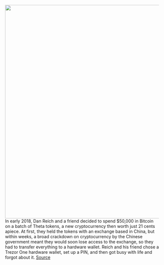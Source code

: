<img src='https://cdn.vox-cdn.com/thumbor/qjbM7UcC5Ihi5lob78A5OuQseB4=/0x0:2048x1365/1200x675/filters:focal(861x520:1187x846)/cdn.vox-cdn.com/uploads/chorus_image/image/70427038/VRG_ILLO_4975_K_Radtke_Crypto_Wallet_Crack.0.jpg' width='700px' /><br/>
In early 2018, Dan Reich and a friend decided to spend $50,000 in Bitcoin on a batch of Theta tokens, a new cryptocurrency then worth just 21 cents apiece. At first, they held the tokens with an exchange based in China, but within weeks, a broad crackdown on cryptocurrency by the Chinese government meant they would soon lose access to the exchange, so they had to transfer everything to a hardware wallet. Reich and his friend chose a Trezor One hardware wallet, set up a PIN, and then got busy with life and forgot about it.
<a href='https://www.theverge.com/2022/1/24/22898712/crypto-hardware-wallet-hacking-lost-bitcoin-ethereum-nft'> Source <a/>